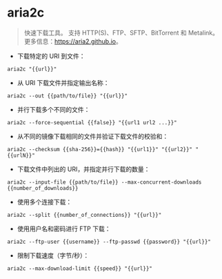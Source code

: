 # aria2c

> 快速下载工具。
> 支持 HTTP(S)、FTP、SFTP、BitTorrent 和 Metalink。
> 更多信息：<https://aria2.github.io>。

- 下载特定的 URI 到文件：

`aria2c "{{url}}"`

- 从 URI 下载文件并指定输出名称：

`aria2c --out {{path/to/file}} "{{url}}"`

- 并行下载多个不同的文件：

`aria2c --force-sequential {{false}} "{{url1 url2 ...}}"`

- 从不同的镜像下载相同的文件并验证下载文件的校验和：

`aria2c --checksum {{sha-256}}={{hash}} "{{url1}}" "{{url2}}" "{{urlN}}"`

- 下载文件中列出的 URI，并指定并行下载的数量：

`aria2c --input-file {{path/to/file}} --max-concurrent-downloads {{number_of_downloads}}`

- 使用多个连接下载：

`aria2c --split {{number_of_connections}} "{{url}}"`

- 使用用户名和密码进行 FTP 下载：

`aria2c --ftp-user {{username}} --ftp-passwd {{password}} "{{url}}"`

- 限制下载速度（字节/秒）：

`aria2c --max-download-limit {{speed}} "{{url}}"`